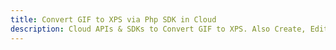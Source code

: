 ---title: Convert GIF to XPS via Php SDK in Clouddescription: Cloud APIs & SDKs to Convert GIF to XPS. Also Create, Edit & Render Microsoft Word & OpenOffice documents in the Cloud.---
